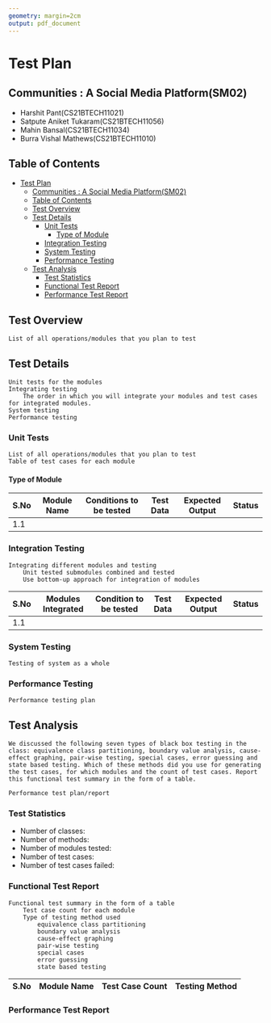 ```yaml
---
geometry: margin=2cm
output: pdf_document
---
```


# Test Plan

## Communities : A Social Media Platform(SM02)

- Harshit Pant(CS21BTECH11021)
- Satpute Aniket Tukaram(CS21BTECH11056)
- Mahin Bansal(CS21BTECH11034)
- Burra Vishal Mathews(CS21BTECH11010)

## Table of Contents

- [Test Plan](#test-plan)
  - [Communities : A Social Media Platform(SM02)](#communities--a-social-media-platformsm02)
  - [Table of Contents](#table-of-contents)
  - [Test Overview](#test-overview)
  - [Test Details](#test-details)
    - [Unit Tests](#unit-tests)
      - [Type of Module](#type-of-module)
    - [Integration Testing](#integration-testing)
    - [System Testing](#system-testing)
    - [Performance Testing](#performance-testing)
  - [Test Analysis](#test-analysis)
    - [Test Statistics](#test-statistics)
    - [Functional Test Report](#functional-test-report)
    - [Performance Test Report](#performance-test-report)

## Test Overview

```text
List of all operations/modules that you plan to test
```

## Test Details

```text
Unit tests for the modules
Integrating testing
    The order in which you will integrate your modules and test cases for integrated modules.
System testing
Performance testing
```

### Unit Tests

```text
List of all operations/modules that you plan to test
Table of test cases for each module
```

#### Type of Module

| S.No | Module Name | Conditions to be tested | Test Data | Expected Output | Status |
| ---- | ----------- | ----------------------- | --------- | --------------- | ------ |
| 1.1  |             |                         |           |                 |        |

### Integration Testing

```text
Integrating different modules and testing
    Unit tested submodules combined and tested
    Use bottom-up approach for integration of modules
```

| S.No | Modules Integrated | Condition to be tested | Test Data | Expected Output | Status |
| ---- | ------------------ | ---------------------- | --------- | --------------- | ------ |
| 1.1  |                    |                        |           |                 |        |

### System Testing

```text
Testing of system as a whole
```

### Performance Testing

```text
Performance testing plan
```

## Test Analysis

```text
We discussed the following seven types of black box testing in the class: equivalence class partitioning, boundary value analysis, cause-effect graphing, pair-wise testing, special cases, error guessing and state based testing. Which of these methods did you use for generating the test cases, for which modules and the count of test cases. Report this functional test summary in the form of a table.

Performance test plan/report
```

### Test Statistics

- Number of classes:
- Number of methods:
- Number of modules tested:
- Number of test cases:
- Number of test cases failed:

### Functional Test Report

```text
Functional test summary in the form of a table
    Test case count for each module
    Type of testing method used
        equivalence class partitioning
        boundary value analysis
        cause-effect graphing
        pair-wise testing
        special cases
        error guessing
        state based testing
```

| S.No | Module Name | Test Case Count | Testing Method |
| ---- | ----------- | --------------- | -------------- |

### Performance Test Report
